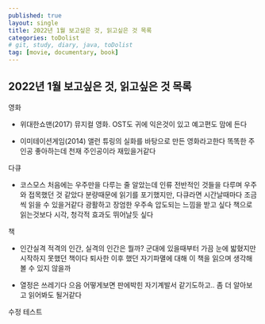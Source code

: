 ```yaml
---
published: true 
layout: single
title: 2022년 1월 보고싶은 것, 읽고싶은 것 목록
categories: toDolist
# git, study, diary, java, toDolist
tag: [movie, documentary, book] 
---
```


## 2022년 1월 보고싶은 것, 읽고싶은 것 목록

영화
- 위대한쇼맨(2017)
뮤지컬 영화. OST도 귀에 익은것이 있고 예고편도 맘에 든다

- 이미테이션게임(2014)
앨런 튜링의 실화를 바탕으로 만든 영화라고한다
똑똑한 주인공 좋아하는데 천재 주인공이라 재밌을거같다



다큐
- 코스모스
처음에는 우주만을 다루는 줄 알았는데
인류 전반적인 것들을 다루며 우주와 접목했던 것 같았다
분량때문에 읽기를 포기했지만, 다큐라면 시간날때마다 조금씩 읽을 수 있을거같다
광활하고 장엄한 우주속 압도되는 느낌을 받고 싶다
책으로 읽는것보다 시각, 청각적 효과도 뛰어날듯 싶다



책
- 인간실격 
적격의 인간, 실격의 인간은 뭘까?
군대에 있을때부터 가끔 눈에 밟혔지만 시작하지 못했던 책이다
퇴사한 이후 했던 자기파멸에 대해
이 책을 읽으며 생각해볼 수 있지 않을까

- 열정은 쓰레기다
으음 어떻게보면 판에박힌 자기계발서 같기도하고.. 좀 더 알아보고 읽어봐도 될거같다

수정 테스트